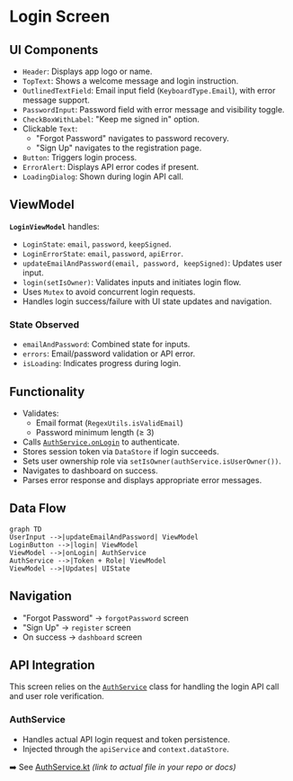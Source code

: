 # Login Screen

## UI Components

- `Header`: Displays app logo or name.
- `TopText`: Shows a welcome message and login instruction.
- `OutlinedTextField`: Email input field (`KeyboardType.Email`), with error message support.
- `PasswordInput`: Password field with error message and visibility toggle.
- `CheckBoxWithLabel`: "Keep me signed in" option.
- Clickable `Text`: 
  - "Forgot Password" navigates to password recovery.
  - "Sign Up" navigates to the registration page.
- `Button`: Triggers login process.
- `ErrorAlert`: Displays API error codes if present.
- `LoadingDialog`: Shown during login API call.

## ViewModel

**`LoginViewModel`** handles:

- `LoginState`: `email`, `password`, `keepSigned`.
- `LoginErrorState`: `email`, `password`, `apiError`.
- `updateEmailAndPassword(email, password, keepSigned)`: Updates user input.
- `login(setIsOwner)`: Validates inputs and initiates login flow.
- Uses `Mutex` to avoid concurrent login requests.
- Handles login success/failure with UI state updates and navigation.

### State Observed

- `emailAndPassword`: Combined state for inputs.
- `errors`: Email/password validation or API error.
- `isLoading`: Indicates progress during login.

## Functionality

- Validates:
  - Email format (`RegexUtils.isValidEmail`)
  - Password minimum length (≥ 3)
- Calls [`AuthService.onLogin`](#authservice) to authenticate.
- Stores session token via `DataStore` if login succeeds.
- Sets user ownership role via `setIsOwner(authService.isUserOwner())`.
- Navigates to dashboard on success.
- Parses error response and displays appropriate error messages.

## Data Flow

```mermaid
graph TD
UserInput -->|updateEmailAndPassword| ViewModel
LoginButton -->|login| ViewModel
ViewModel -->|onLogin| AuthService
AuthService -->|Token + Role| ViewModel
ViewModel -->|Updates| UIState
```
## Navigation

* "Forgot Password" → `forgotPassword` screen
* "Sign Up" → `register` screen
* On success → `dashboard` screen

## API Integration

This screen relies on the [`AuthService`](#authservice) class for handling the login API call and user role verification.

### AuthService

* Handles actual API login request and token persistence.
* Injected through the `apiService` and `context.dataStore`.

➡️ See [AuthService.kt](#) *(link to actual file in your repo or docs)*

